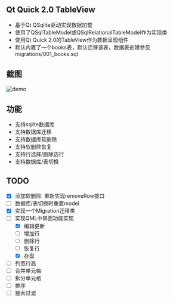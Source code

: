 ## Qt Quick 2.0 TableView
 - 基于Qt QSqlite驱动实现数据加载
 - 使用了QSqlTableModel或QSqlRelationalTableModel作为实现类
 - 使用Qt Quick 2.0的TableView作为数据呈现组件
 - 默认内置了一个books表，默认迁移该表，数据表创建参见migrations/001_books.sql
 
## 截图
 ![demo](https://github.com/yuriyoung/qml-examples/blob/master/assets/img/tableview.jpg)
 
## 功能
 - 支持sqlite数据库
 - 支持数据库迁移
 - 支持数据库软删除
 - 支持软删除恢复
 - 支持行选择/删除选行
 - 支持数据库/表切换
 
## TODO
- [x] 添加软删除: 重新实现removeRow接口
- [ ] 数据库/表切换时重置model
- [x] 实现一个Migration迁移类
- [ ] 实现QML中界面功能实现
  - [x] 编辑更新
  - [ ] 增加行
  - [ ] 删除行
  - [ ] 恢复行
  - [x] 存盘
- [ ] 列宽行高
- [ ] 合并单元格
- [ ] 拆分单元格
- [ ] 排序
- [ ] 搜索过滤

